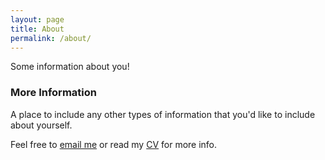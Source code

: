 ```yaml
---
layout: page
title: About
permalink: /about/
---
```


Some information about you!

### More Information

A place to include any other types of information that you'd like to include about yourself.


Feel free to [email me](mailto:email@domain.com) or read my [CV]() for more info.
